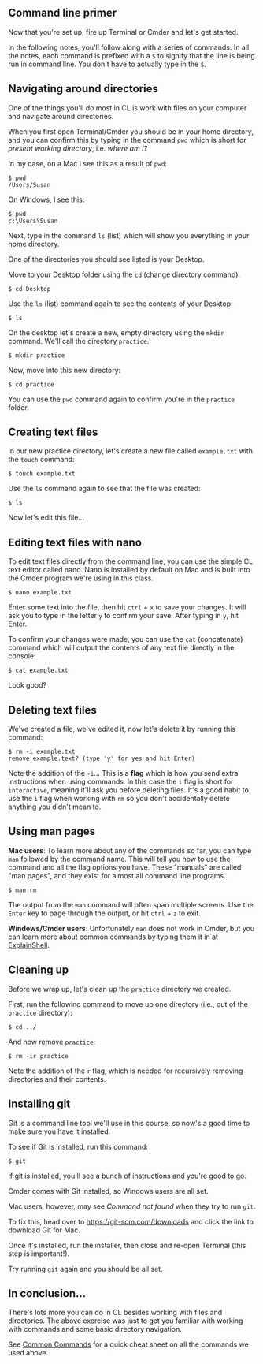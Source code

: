 ## Command line primer

Now that you're set up, fire up Terminal or Cmder and let's get started.

In the following notes, you'll follow along with a series of commands. In all the notes, each command is prefixed with a `$` to signify that the line is being run in command line. You don't have to actually type in the `$`.


## Navigating around directories

One of the things you'll do most in CL is work with files on your computer and navigate around directories.

When you first open Terminal/Cmder you should be in your home directory, and you can confirm this by typing in the command `pwd` which is short for *present working directory*, i.e. *where am I?*

In my case, on a Mac I see this as a result of `pwd`:

    $ pwd
    /Users/Susan

On Windows, I see this:

    $ pwd
    c:\Users\Susan

Next, type in the command `ls` (list) which will show you everything in your home directory.

One of the directories you should see listed is your Desktop.

Move to your Desktop folder using the `cd` (change directory command).

    $ cd Desktop

Use the `ls` (list) command again to see the contents of your Desktop:

    $ ls

On the desktop let's create a new, empty directory using the `mkdir` command. We'll call the directory `practice`.

    $ mkdir practice

Now, move into this new directory:

    $ cd practice

You can use the `pwd` command again to confirm you're in the `practice` folder.


## Creating text files

In our new practice directory, let's create a new file called `example.txt` with the `touch` command:

    $ touch example.txt

Use the `ls` command again to see that the file was created:

    $ ls

Now let's edit this file...

## Editing text files with nano

To edit text files directly from the command line, you can use the simple CL text editor called nano. Nano is installed by default on Mac and is built into the Cmder program we're using in this class.

    $ nano example.txt

Enter some text into the file, then hit `ctrl` + `x` to save your changes. It will ask you to type in the letter `y` to confirm your save. After typing in `y`, hit Enter.

To confirm your changes were made, you can use the `cat` (concatenate) command which will output the contents of any text file directly in the console:

    $ cat example.txt

Look good?


## Deleting text files

We've created a file, we've edited it, now let's delete it by running this command:

    $ rm -i example.txt
    remove example.text? (type 'y' for yes and hit Enter)

Note the addition of the `-i`... This is a **flag** which is how you send extra instructions when using commands. In this case the `i` flag is short for `interactive`, meaning it'll ask you before deleting files. It's a good habit to use the `i` flag when working with `rm` so you don't accidentally delete anything you didn't mean to.


## Using man pages

__Mac users__: To learn more about any of the commands so far, you can type `man` followed by the command name. This will tell you how to use the command and all the flag options you have. These "manuals" are called "man pages", and they exist for almost all command line programs.

    $ man rm

The output from the `man` command will often span multiple screens. Use the `Enter` key to page through the output, or hit `ctrl` + `z` to exit.

__Windows/Cmder users__: Unfortunately `man` does not work in Cmder, but you can learn more about common commands by typing them it in at [ExplainShell](http://explainshell.com/).

## Cleaning up

Before we wrap up, let's clean up the `practice` directory we created.

First, run the following command to move up one directory (i.e., out of the `practice` directory):

    $ cd ../

And now remove `practice`:

    $ rm -ir practice

Note the addition of the `r` flag, which is needed for recursively removing directories and their contents.


## Installing git

Git is a command line tool we'll use in this course, so now's a good time to make sure you have it installed.

To see if Git is installed, run this command:

    $ git

If git is installed, you'll see a bunch of instructions and you're good to go.

Cmder comes with Git installed, so Windows users are all set.

Mac users, however, may see *Command not found* when they try to run `git`.

To fix this, head over to <https://git-scm.com/downloads> and click the link to download Git for Mac.

Once it's installed, run the installer, then close and re-open Terminal (this step is important!).

Try running `git` again and you should be all set.


## In conclusion...

There's lots more you can do in CL besides working with files and directories. The above exercise was just to get you familiar with working with commands and some basic directory navigation.

See [Common Commands](https://github.com/susanBuck/notes/blob/master/07_Command_Line/05_Common-commands.md) for a quick cheat sheet on all the commands we used above.

